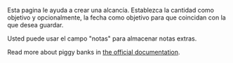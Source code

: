 Esta pagina le ayuda a crear una alcancía. Establezca la cantidad como objetivo y opcionalmente, la fecha como objetivo para que coincidan con la que desea guardar.

Usted puede usar el campo "notas" para almacenar notas extras.

Read more about piggy banks in [the official documentation](https://firefly-iii.readthedocs.io/en/latest/advanced/piggies.html).